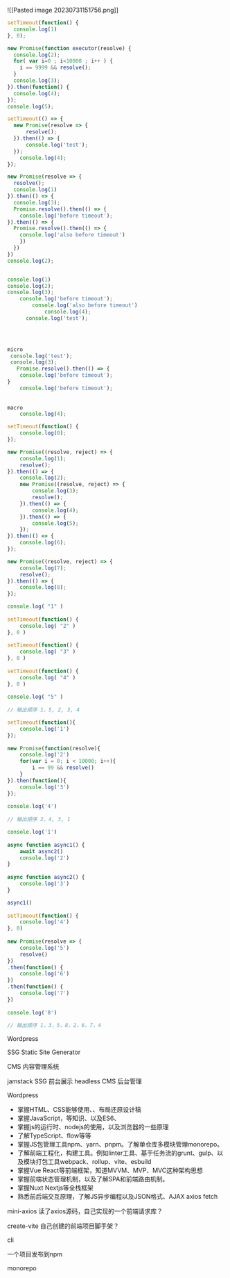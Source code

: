 ![[Pasted image 20230731151756.png]]
``` js
setTimeout(function() {
  console.log(1)
}, 0);

new Promise(function executor(resolve) {
  console.log(2);
  for( var i=0 ; i<10000 ; i++ ) {
    i == 9999 && resolve();
  }
  console.log(3);
}).then(function() {
  console.log(4);
});
console.log(5);

```

``` js
setTimeout(() => {
  new Promise(resolve => {
      resolve();
  }).then(() => {
      console.log('test');
  });
    console.log(4);
}); 

new Promise(resolve => {
  resolve();
  console.log(1)
}).then(() => {
  console.log(3);
  Promise.resolve().then(() => {
    console.log('before timeout');
}).then(() => {
  Promise.resolve().then(() => {
    console.log('also before timeout')
    })
  })
})
console.log(2);


console.log(1)
console.log(2);
console.log(3);
    console.log('before timeout');
        console.log('also before timeout')
            console.log(4);
      console.log('test');
            



micro 
 console.log('test');
 console.log(3);
   Promise.resolve().then(() => {
    console.log('before timeout');
}
    console.log('before timeout');
						
 
macro
	console.log(4);
```

``` js
setTimeout(function() {
    console.log(0);
});

new Promise((resolve, reject) => {
    console.log(1);
    resolve();
}).then(() => {
    console.log(2);
    new Promise((resolve, reject) => {    
        console.log(3);
        resolve();
    }).then(() => {
        console.log(4);
    }).then(() => {
        console.log(5);
    });
}).then(() => {
    console.log(6);
});

new Promise((resolve, reject) => {
    console.log(7);
    resolve();
}).then(() => {
    console.log(8);
});

```

``` js
console.log( "1" )
 
setTimeout(function() {
	console.log( "2" )
}, 0 )
 
setTimeout(function() {
	console.log( "3" )
}, 0 )
 
setTimeout(function() {
	console.log( "4" )
}, 0 )
 
console.log( "5" )
 
// 输出顺序 1，5, 2, 3, 4
```

``` js
setTimeout(function(){
    console.log('1')
});
 
new Promise(function(resolve){
    console.log('2')
    for(var i = 0; i < 10000; i++){
        i == 99 && resolve()
    }
}).then(function(){
    console.log('3')
});
 
console.log('4')
 
// 输出顺序 2，4, 3, 1
```

``` js
console.log('1')
 
async function async1() {
    await async2() 
    console.log('2')
}
 
async function async2() {
    console.log('3')
}

async1()
 
setTimeout(function() {
    console.log('4')
}, 0)
 
new Promise(resolve => {
    console.log('5')
    resolve()
})
.then(function() {
    console.log('6')
})
.then(function() {
    console.log('7')
})
 
console.log('8')
 
// 输出顺序 1，3，5，8，2，6，7，4

```

Wordpress

SSG  Static Site Generator

CMS 内容管理系统


jamstack
SSG      前台展示
headless CMS      后台管理

Wordpress



- 掌握HTML、CSS能够使用、、布局还原设计稿
- 掌握JavaScript，等知识、以及ES6、
- 掌握js的运行时、nodejs的使用，以及浏览器的一些原理
- 了解TypeScript、flow等等
- 掌握JS包管理工具npm、yarn、pnpm。了解单仓库多模块管理monorepo。
- 了解前端工程化，构建工具。例如linter工具、基于任务流的grunt、gulp、以及模块打包工具webpack、rollup、vite、esbuild
- 掌握Vue React等前端框架，知道MVVM、MVP、MVC这种架构思想
- 掌握前端状态管理机制，以及了解SPA和前端路由机制。
- 掌握Nuxt Nextjs等全栈框架
- 熟悉前后端交互原理，了解JS异步编程以及JSON格式、AJAX axios fetch

mini-axios
读了axios源码，自己实现的一个前端请求库？

create-vite
自己创建的前端项目脚手架？

cli        



一个项目发布到npm

monorepo